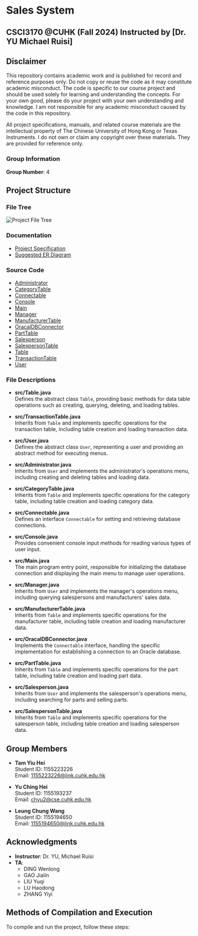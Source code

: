 # Sales System

## CSCI3170 @CUHK (Fall 2024) Instructed by [Dr. YU Michael Ruisi]

## Disclaimer

This repository contains academic work and is published for record and reference purposes only. Do not copy or reuse the code as it may constitute academic misconduct. The code is specific to our course project and should be used solely for learning and understanding the concepts. For your own good, please do your project with your own understanding and knowledge. I am not responsible for any academic misconduct caused by the code in this repository.

All project specifications, manuals, and related course materials are the intellectual property of The Chinese University of Hong Kong or Texas Instruments. I do not own or claim any copyright over these materials. They are provided for reference only.

### Group Information
**Group Number**: 4

## Project Structure

### File Tree
![Project File Tree](https://github.com/user-attachments/assets/ed30ff54-3f92-4099-a9c6-f91f62cb6e1a)

### Documentation
- [Project Specification](docs/project_spec.pdf)
- [Suggested ER Diagram](docs/suggested-ER.pdf)

### Source Code
- [Administrator](src/Administrator.java)
- [CategoryTable](src/CategoryTable.java)
- [Connectable](src/Connectable.java)
- [Console](src/Console.java)
- [Main](src/Main.java)
- [Manager](src/Manager.java)
- [ManufacturerTable](src/ManufacturerTable.java)
- [OracalDBConnector](src/OracalDBConnector.java)
- [PartTable](src/PartTable.java)
- [Salesperson](src/Salesperson.java)
- [SalespersonTable](src/SalespersonTable.java)
- [Table](src/Table.java)
- [TransactionTable](src/TransactionTable.java)
- [User](src/User.java)

### File Descriptions
- **src/Table.java**  
  Defines the abstract class `Table`, providing basic methods for data table operations such as creating, querying, deleting, and loading tables.

- **src/TransactionTable.java**  
  Inherits from `Table` and implements specific operations for the transaction table, including table creation and loading transaction data.

- **src/User.java**  
  Defines the abstract class `User`, representing a user and providing an abstract method for executing menus.

- **src/Administrator.java**  
  Inherits from `User` and implements the administrator's operations menu, including creating and deleting tables and loading data.

- **src/CategoryTable.java**  
  Inherits from `Table` and implements specific operations for the category table, including table creation and loading category data.

- **src/Connectable.java**  
  Defines an interface `Connectable` for setting and retrieving database connections.

- **src/Console.java**  
  Provides convenient console input methods for reading various types of user input.

- **src/Main.java**  
  The main program entry point, responsible for initializing the database connection and displaying the main menu to manage user operations.

- **src/Manager.java**  
  Inherits from `User` and implements the manager's operations menu, including querying salespersons and manufacturers' sales data.

- **src/ManufacturerTable.java**  
  Inherits from `Table` and implements specific operations for the manufacturer table, including table creation and loading manufacturer data.

- **src/OracalDBConnector.java**  
  Implements the `Connectable` interface, handling the specific implementation for establishing a connection to an Oracle database.

- **src/PartTable.java**  
  Inherits from `Table` and implements specific operations for the part table, including table creation and loading part data.

- **src/Salesperson.java**  
  Inherits from `User` and implements the salesperson's operations menu, including searching for parts and selling parts.

- **src/SalespersonTable.java**  
  Inherits from `Table` and implements specific operations for the salesperson table, including table creation and loading salesperson data.

## Group Members
- **Tam Yiu Hei**  
  Student ID: 1155223226  
  Email: 1155223226@link.cuhk.edu.hk

- **Yu Ching Hei**  
  Student ID: 1155193237  
  Email: chyu2@cse.cuhk.edu.hk

- **Leung Chung Wang**  
  Student ID: 1155194650  
  Email: 1155194650@link.cuhk.edu.hk

## Acknowledgments
- **Instructor**: Dr. YU, Michael Ruisi
- **TA**:
  - DING Wenlong
  - GAO Jialin
  - LIU Yuqi
  - LU Haodong
  - ZHANG Yiyi 

## Methods of Compilation and Execution

To compile and run the project, follow these steps:

